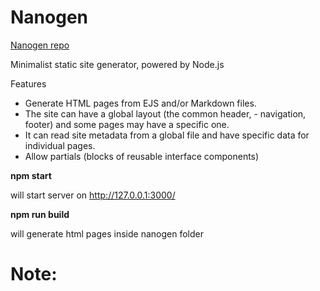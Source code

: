 # Nanogen

[Nanogen repo](https://github.com/doug2k1/nanogen)

Minimalist static site generator, powered by Node.js

Features
- Generate HTML pages from EJS and/or Markdown files.
- The site can have a global layout (the common header, - navigation, footer) and some pages may have a specific one.
- It can read site metadata from a global file and have specific data for individual pages.
- Allow partials (blocks of reusable interface components)

**npm start**

will start server on http://127.0.0.1:3000/


**npm run build**

will generate html pages inside nanogen folder

# Note: 



